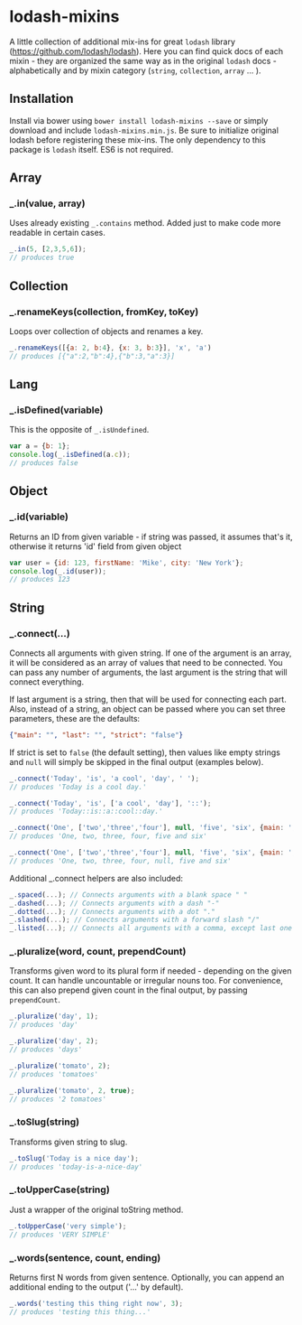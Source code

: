# lodash-mixins
A little collection of additional mix-ins for great ```lodash``` library (https://github.com/lodash/lodash). Here you can find quick docs of each mixin - they are organized the same way as in the original ```lodash``` docs - alphabetically and by mixin category (```string```, ```collection```, ```array``` ... ).

## Installation
Install via bower using ```bower install lodash-mixins --save``` or simply download and include ```lodash-mixins.min.js```. Be sure to initialize original lodash before registering these mix-ins. The only dependency to this package is ```lodash``` itself. ES6 is not required.

## Array

### _.in(value, array)
Uses already existing `_.contains` method. Added just to make code more readable in certain cases.

```javascript
_.in(5, [2,3,5,6]);
// produces true
```

## Collection

### _.renameKeys(collection, fromKey, toKey)
Loops over collection of objects and renames a key.

```javascript
_.renameKeys([{a: 2, b:4}, {x: 3, b:3}], 'x', 'a')
// produces [{"a":2,"b":4},{"b":3,"a":3}]
```

## Lang

### _.isDefined(variable)
This is the opposite of ```_.isUndefined```.

```javascript
var a = {b: 1};
console.log(_.isDefined(a.c));
// produces false
```
## Object

### _.id(variable)
Returns an ID from given variable - if string was passed, it assumes that's it, otherwise it returns 'id' field from given object

```javascript
var user = {id: 123, firstName: 'Mike', city: 'New York'};
console.log(_.id(user));
// produces 123
```

## String

### _.connect(...)

Connects all arguments with given string. If one of the argument is an array, it will be considered as an array of values that need to be connected. You can pass any number of arguments, the last argument is the string that will connect everything.

If last argument is a string, then that will be used for connecting each part. Also, instead of a  string, an object can be passed where you can set three parameters, these are the defaults:

```json
{"main": "", "last": "", "strict": "false"}
```

If strict is set to `false` (the default setting), then values like empty strings and `null` will simply be skipped in the final output (examples below).

```javascript
_.connect('Today', 'is', 'a cool', 'day', ' ');
// produces 'Today is a cool day.'

_.connect('Today', 'is', ['a cool', 'day'], '::');
// produces 'Today::is::a::cool::day.'

_.connect('One', ['two','three','four'], null, 'five', 'six', {main: ', ', last:' and ', strict: false})
// produces 'One, two, three, four, five and six'

_.connect('One', ['two','three','four'], null, 'five', 'six', {main: ', ', last:' and ', strict: true})
// produces 'One, two, three, four, null, five and six'
```

Additional _.connect helpers are also included:

```javascript
_.spaced(...); // Connects arguments with a blank space " "
_.dashed(...); // Connects arguments with a dash "-"
_.dotted(...); // Connects arguments with a dot "."
_.slashed(...); // Connects arguments with a forward slash "/"
_.listed(...); // Connects all arguments with a comma, except last one for which 'and' word is used - useful when outputting lists in user interface
```

### _.pluralize(word, count, prependCount)
Transforms given word to its plural form if needed - depending on the given count. It can handle uncountable or irregular nouns too. For convenience, this can also prepend given count in the final output, by passing ```prependCount```.

```javascript
_.pluralize('day', 1);
// produces 'day'

_.pluralize('day', 2);
// produces 'days'

_.pluralize('tomato', 2);
// produces 'tomatoes'

_.pluralize('tomato', 2, true);
// produces '2 tomatoes'
```

### _.toSlug(string)
Transforms given string to  slug.

```javascript
_.toSlug('Today is a nice day');
// produces 'today-is-a-nice-day'
```

### _.toUpperCase(string)
Just a wrapper of the original toString method.

```javascript
_.toUpperCase('very simple');
// produces 'VERY SIMPLE'
```

### _.words(sentence, count, ending)
Returns first N words from given sentence. Optionally, you can append an additional ending to the output ('...' by default).

```javascript
_.words('testing this thing right now', 3);
// produces 'testing this thing...'
```